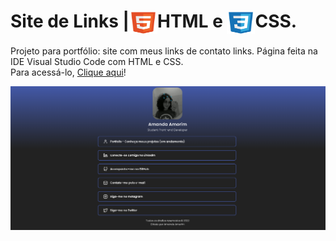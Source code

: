 # Site de Links |<img align="center" alt="Amanda-HTML" height="35" width="45" src="https://raw.githubusercontent.com/devicons/devicon/master/icons/html5/html5-original.svg">HTML e <img align="center" alt="Amanda-CSS" height="35" width="45" src="https://raw.githubusercontent.com/devicons/devicon/master/icons/css3/css3-original.svg">CSS.

Projeto para portfólio: site com meus links de contato links. Página feita na IDE Visual Studio Code com HTML e CSS. <br>
Para acessá-lo, <a href="https://amandavsadev.github.io/site-de-links/"> Clique aqui</a>!</li>

<img align="center" alt="Projeto" src="site-de-links.png">
